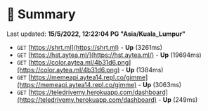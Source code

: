 # 📖 Summary
Last updated: **15/5/2022, 12:22:04 PG "Asia/Kuala_Lumpur"**

- `GET` [https://shrt.ml](https://shrt.ml) - **Up** (3261ms)
- `GET` [https://hst.aytea.ml/](https://hst.aytea.ml/) - **Up** (19694ms)
- `GET` [https://color.aytea.ml/4b31d6.png](https://color.aytea.ml/4b31d6.png) - **Up** (1384ms)
- `GET` [https://memeapi.aytea14.repl.co/gimme](https://memeapi.aytea14.repl.co/gimme) - **Up** (3063ms)
- `GET` [https://teledrivemy.herokuapp.com/dashboard](https://teledrivemy.herokuapp.com/dashboard) - **Up** (249ms)
